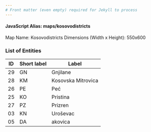 ```yaml
---
# Front matter (even empty) required for Jekyll to process
---
```


#### JavaScript Alias: maps/kosovodistricts

Map Name: Kosovodistricts
Dimensions (Width x Height): 550x600





### List of Entities

ID | Short label | Label
---|---|---|
29|GN|Gnjilane
28|KM|Kosovska Mitrovica
26|PE|Peć
25|KO|Pristina
27|PZ|Prizren
03|KN|Uroševac
05|DA|akovica

